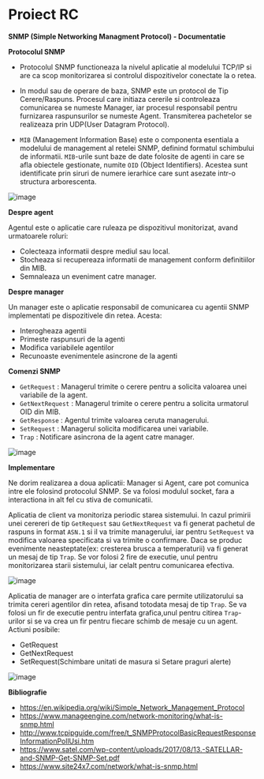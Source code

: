 # Proiect RC
**SNMP (Simple Networking Managment Protocol) - Documentatie**

**Protocolul SNMP**

- Protocolul SNMP functioneaza la nivelul aplicatie al modelului TCP/IP si are ca scop monitorizarea si controlul dispozitivelor conectate la o retea. 

- In modul sau de operare de baza, SNMP este un protocol de Tip Cerere/Raspuns. Procesul care initiaza cererile si controleaza comunicarea se numeste Manager, iar procesul responsabil pentru furnizarea raspunsurilor se numeste Agent. Transmiterea pachetelor se realizeaza prin UDP(User Datagram Protocol).

- `MIB` (Management Information Base) este o componenta esentiala a modelului de management al retelei SNMP, definind formatul schimbului de informatii. `MIB`-urile sunt baze de date folosite de agenti in care se afla obiectele gestionate, numite `OID` (Object Identifiers). Acestea sunt identificate prin siruri de numere ierarhice care sunt asezate intr-o structura arborescenta.

![image](https://github.com/user-attachments/assets/185be542-d627-4285-b817-b8a97ee7b483)

**Despre agent**

Agentul este o aplicatie care ruleaza pe dispozitivul monitorizat, avand urmatoarele roluri:
- Colecteaza informatii despre mediul sau local.
- Stocheaza si recupereaza informatii de management conform definitiilor din MIB.
- Semnaleaza un eveniment catre manager.

**Despre manager**

Un manager este o aplicatie responsabil de comunicarea cu agentii SNMP implementati pe dispozitivele din retea. Acesta:
- Interogheaza agentii
- Primeste raspunsuri de la agenti
- Modifica variabilele agentilor
- Recunoaste evenimentele asincrone de la agenti

**Comenzi SNMP**
- `GetRequest` : Managerul trimite o cerere pentru a solicita valoarea unei variabile de la agent.
- `GetNextRequest` : Managerul trimite o cerere pentru a solicita urmatorul OID din MIB.
- `GetResponse` : Agentul trimite valoarea ceruta managerului.
- `SetRequest` : Managerul solicita modificarea unei variabile.
- `Trap` : Notificare asincrona de la agent catre manager.

![image](https://github.com/user-attachments/assets/f8ff02ca-e83e-4e27-ba7c-d553865cf4cd)

**Implementare**

Ne dorim realizarea a doua aplicatii: Manager si Agent, care pot comunica intre ele folosind protocolul SNMP. Se va folosi modulul socket, fara a interactiona in alt fel cu stiva de comunicatii.

Aplicatia de client va monitoriza periodic starea sistemului. In cazul primirii unei cerereri de tip `GetRequest` sau `GetNextRequest` va fi generat pachetul de raspuns in format `ASN.1` si il va trimite managerului, iar pentru `SetRequest` va modifica valoarea specificata si va trimite o confirmare. Daca se produc evenimente neasteptate(ex: cresterea brusca a temperaturii) va fi generat un mesaj de tip `Trap`. Se vor folosi 2 fire de executie, unul pentru monitorizarea starii sistemului, iar celalt pentru comunicarea efectiva.

![image](https://github.com/user-attachments/assets/86ea98ce-02ba-4ccf-b7cb-9da2d1bd98f0)

Aplicatia de manager are o interfata grafica care permite utilizatorului sa trimita cereri agentilor din retea, afisand totodata mesaj de tip `Trap`. Se va folosi un fir de executie pentru interfata grafica,unul pentru citirea `Trap`-urilor si se va crea un fir pentru fiecare schimb de mesaje cu un agent.
Actiuni posibile:
- GetRequest
- GetNextRequest
- SetRequest(Schimbare unitati de masura si Setare praguri alerte)

![image](https://github.com/user-attachments/assets/7018ed98-e0e8-429a-881e-800fa79f6386)


**Bibliografie**
- https://en.wikipedia.org/wiki/Simple_Network_Management_Protocol
- https://www.manageengine.com/network-monitoring/what-is-snmp.html
- http://www.tcpipguide.com/free/t_SNMPProtocolBasicRequestResponseInformationPollUsi.htm
- https://www.satel.com/wp-content/uploads/2017/08/13.-SATELLAR-and-SNMP-Get-SNMP-Set.pdf
- https://www.site24x7.com/network/what-is-snmp.html
